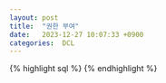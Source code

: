 ```yaml
---
layout: post
title:  "권한 부여"
date:   2023-12-27 10:07:33 +0900
categories:  DCL
---
```



{% highlight sql %}
{% endhighlight %}
